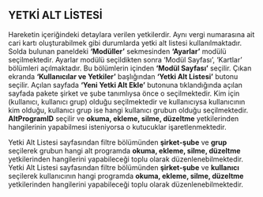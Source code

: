 
## YETKİ ALT LİSTESİ

Hareketin içeriğindeki detaylara verilen yetkilerdir. Aynı vergi numarasına ait cari kartı oluşturabilmek gibi durumlarda yetki alt listesi kullanılmaktadır. Solda bulunan paneldeki **‘Modüller’** sekmesinden **‘Ayarlar’** modülü seçilmektedir. Ayarlar modülü seçildikten sonra ‘Modül Sayfası’, ‘Kartlar’ bölümleri açılmaktadır. Bu bölümlerin içinden **‘Modül Sayfası’** seçilir. Çıkan ekranda **‘Kullanıcılar ve Yetkiler’** başlığından **‘Yetki Alt Listesi’** butonu seçilir. Açılan sayfada **‘Yeni Yetki Alt Ekle’** butonuna tıklandığında açılan sayfada pakete şirket ve şube tanımlıysa önce o seçilmektedir. Kim için (kullanıcı, kullanıcı grup) olduğu seçilmektedir ve kullanıcıysa kullanıcının kim olduğu, kullanıcı grup ise hangi kullanıcı grubun olduğu seçilmektedir. **AltProgramID** seçilir ve **okuma, ekleme, silme, düzeltme** yetkilerinden hangilerinin yapabilmesi isteniyorsa o kutucuklar işaretlenmektedir.

Yetki Alt Listesi sayfasından filtre bölümünden **şirket-şube** ve **grup** seçilerek grubun hangi alt programda **okuma, ekleme, silme, düzeltme** yetkilerinden hangilerini yapabileceği toplu olarak düzenlenebilmektedir. Yetki Alt Listesi sayfasından filtre bölümünden **şirket-şube** ve **kullanıcı** seçilerek kullanıcının hangi programda **okuma, ekleme, silme, düzeltme** yetkilerinden hangilerini yapabileceği toplu olarak düzenlenebilmektedir.


